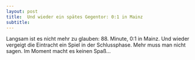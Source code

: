 ```yaml
---
layout: post
title:  Und wieder ein spätes Gegentor: 0:1 in Mainz
subtitle:  
---
```


Langsam ist es nicht mehr zu glauben: 88. Minute, 0:1 in Mainz. Und wieder vergeigt die Eintracht ein Spiel in der Schlussphase. Mehr muss man nicht sagen. Im Moment macht es keinen Spaß...


